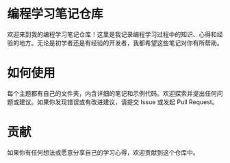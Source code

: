 # 编程学习笔记仓库
欢迎来到我的编程学习笔记仓库！这里是我记录编程学习过程中的知识、心得和经验的地方。无论是初学者还是有经验的开发者，我都希望这些笔记对你有所帮助。

# 如何使用
每个主题都有自己的文件夹，内含详细的笔记和示例代码。欢迎探索并提出任何问题或建议。如果你发现错误或有改进建议，请提交 Issue 或发起 Pull Request。

# 贡献
如果你有任何想法或愿意分享自己的学习心得，欢迎贡献到这个仓库中。
